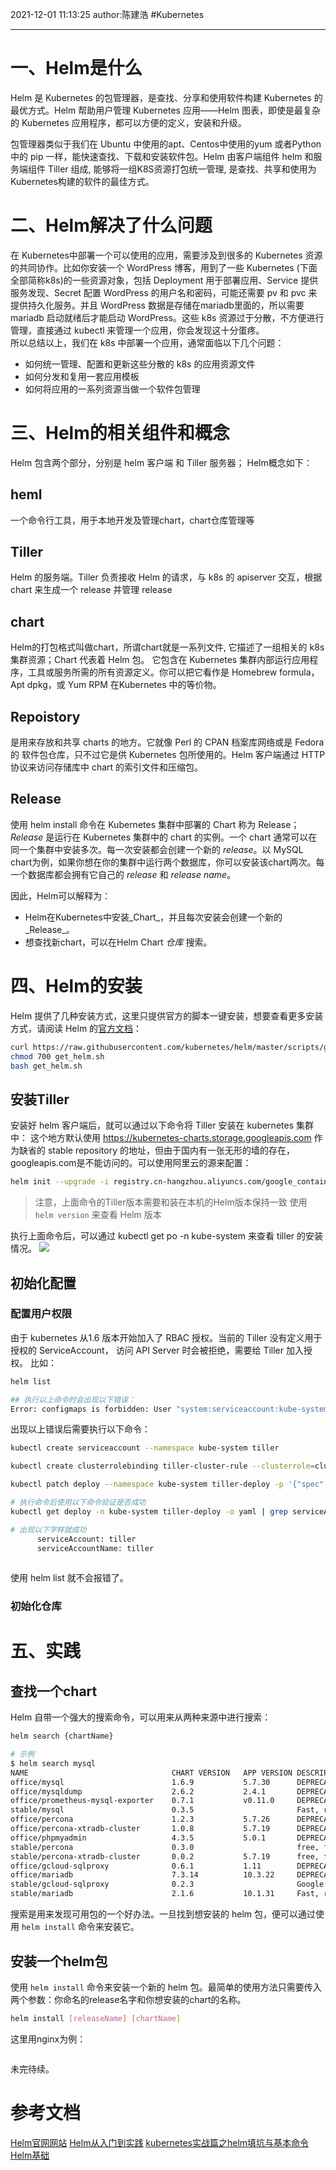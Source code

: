 2021-12-01
11:13:25
author:陈建浩
#Kubernetes 

--- 

# 一、Helm是什么
Helm 是 Kubernetes 的包管理器，是查找、分享和使用软件构建 Kubernetes 的最优方式。Helm 帮助用户管理 Kubernetes 应用——Helm 图表，即使是最复杂的 Kubernetes 应用程序，都可以方便的定义，安装和升级。

包管理器类似于我们在 Ubuntu 中使用的apt、Centos中使用的yum 或者Python中的 pip 一样，能快速查找、下载和安装软件包。Helm 由客户端组件 helm 和服务端组件 Tiller 组成, 能够将一组K8S资源打包统一管理, 是查找、共享和使用为Kubernetes构建的软件的最佳方式。

# 二、Helm解决了什么问题
在 Kubernetes中部署一个可以使用的应用，需要涉及到很多的 Kubernetes 资源的共同协作。比如你安装一个 WordPress 博客，用到了一些 Kubernetes (下面全部简称k8s)的一些资源对象，包括 Deployment 用于部署应用、Service 提供服务发现、Secret 配置 WordPress 的用户名和密码，可能还需要 pv 和 pvc 来提供持久化服务。并且 WordPress 数据是存储在mariadb里面的，所以需要 mariadb 启动就绪后才能启动 WordPress。这些 k8s 资源过于分散，不方便进行管理，直接通过 kubectl 来管理一个应用，你会发现这十分蛋疼。  
所以总结以上，我们在 k8s 中部署一个应用，通常面临以下几个问题：

-   如何统一管理、配置和更新这些分散的 k8s 的应用资源文件
-   如何分发和复用一套应用模板
-   如何将应用的一系列资源当做一个软件包管理

# 三、Helm的相关组件和概念
Helm 包含两个部分，分别是 helm 客户端 和 Tiller 服务器；
Helm概念如下：
## heml
一个命令行工具，用于本地开发及管理chart，chart仓库管理等

## Tiller
Helm 的服务端。Tiller 负责接收 Helm 的请求，与 k8s 的 apiserver 交互，根据chart 来生成一个 release 并管理 release
## chart
Helm的打包格式叫做chart，所谓chart就是一系列文件, 它描述了一组相关的 k8s 集群资源；Chart 代表着 Helm 包。
它包含在 Kubernetes 集群内部运行应用程序，工具或服务所需的所有资源定义。你可以把它看作是 Homebrew formula，Apt dpkg，或 Yum RPM 在Kubernetes 中的等价物。
## Repoistory 
是用来存放和共享 charts 的地方。它就像 Perl 的 CPAN 档案库网络或是 Fedora 的 软件包仓库，只不过它是供 Kubernetes 包所使用的。Helm 客户端通过 HTTP 协议来访问存储库中 chart 的索引文件和压缩包。

## Release
使用 helm install 命令在 Kubernetes 集群中部署的 Chart 称为 Release；
_Release_ 是运行在 Kubernetes 集群中的 chart 的实例。一个 chart 通常可以在同一个集群中安装多次。每一次安装都会创建一个新的 _release_。以 MySQL chart为例，如果你想在你的集群中运行两个数据库，你可以安装该chart两次。每一个数据库都会拥有它自己的 _release_ 和 _release name_。

因此，Helm可以解释为：
-   Helm在Kubernetes中安装_Chart_，并且每次安装会创建一个新的_Release_。
-   想查找新chart，可以在Helm Chart _仓库_ 搜索。

# 四、Helm的安装
Helm 提供了几种安装方式，这里只提供官方的脚本一键安装，想要查看更多安装方式，请阅读 Helm 的[官方文档](https://helm.sh/zh/docs/intro/install/)：
```bash
curl https://raw.githubusercontent.com/kubernetes/helm/master/scripts/get > get_helm.sh
chmod 700 get_helm.sh
bash get_helm.sh
```

## 安装Tiller
安装好 helm 客户端后，就可以通过以下命令将 Tiller 安装在 kubernetes 集群中：
这个地方默认使用 https://kubernetes-charts.storage.googleapis.com 作为缺省的 stable repository 的地址，但由于国内有一张无形的墙的存在，googleapis.com是不能访问的。可以使用阿里云的源来配置：
```bash
helm init --upgrade -i registry.cn-hangzhou.aliyuncs.com/google_containers/tiller:v2.9.1  --stable-repo-url https://kubernetes.oss-cn-hangzhou.aliyuncs.com/charts
```

> 注意，上面命令的Tiller版本需要和装在本机的Helm版本保持一致
> 使用 `helm version` 来查看 Helm 版本


执行上面命令后，可以通过 kubectl get po -n kube-system 来查看 tiller 的安装情况。
![](https://images-1306554305.cos.ap-guangzhou.myqcloud.com/2021-12-01_13-28.png)

## 初始化配置

### 配置用户权限
由于 kubernetes 从1.6 版本开始加入了 RBAC 授权。当前的 Tiller 没有定义用于授权的 ServiceAccount， 访问 API Server 时会被拒绝，需要给 Tiller 加入授权。
比如：
```bash
helm list

## 执行以上命令时会出现以下错误：
Error: configmaps is forbidden: User "system:serviceaccount:kube-system:default" cannot list resource "configmaps" in API group "" in the namespace "kube-system"
```
  
出现以上错误后需要执行以下命令：
```bash
kubectl create serviceaccount --namespace kube-system tiller

kubectl create clusterrolebinding tiller-cluster-rule --clusterrole=cluster-admin --serviceaccount=kube-system:tiller

kubectl patch deploy --namespace kube-system tiller-deploy -p '{"spec":{"template":{"spec":{"serviceAccount":"tiller"}}}}'

# 执行命令后使用以下命令验证是否成功
kubectl get deploy -n kube-system tiller-deploy -o yaml | grep serviceAccount

# 出现以下字样就成功
      serviceAccount: tiller
      serviceAccountName: tiller
	  

```
使用 helm list 就不会报错了。

### 初始化仓库

# 五、实践
## 查找一个chart
Helm 自带一个强大的搜索命令，可以用来从两种来源中进行搜索：
```bash
helm search {chartName}

# 示例
$ helm search mysql
NAME                            	CHART VERSION	APP VERSION	DESCRIPTION                                                 
office/mysql                    	1.6.9        	5.7.30     	DEPRECATED - Fast, reliable, scalable, and easy to use op...
office/mysqldump                	2.6.2        	2.4.1      	DEPRECATED! - A Helm chart to help backup MySQL databases...
office/prometheus-mysql-exporter	0.7.1        	v0.11.0    	DEPRECATED A Helm chart for prometheus mysql exporter wit...
stable/mysql                    	0.3.5        	           	Fast, reliable, scalable, and easy to use open-source rel...
office/percona                  	1.2.3        	5.7.26     	DEPRECATED - free, fully compatible, enhanced, open sourc...
office/percona-xtradb-cluster   	1.0.8        	5.7.19     	DEPRECATED - free, fully compatible, enhanced, open sourc...
office/phpmyadmin               	4.3.5        	5.0.1      	DEPRECATED phpMyAdmin is an mysql administration frontend   
stable/percona                  	0.3.0        	           	free, fully compatible, enhanced, open source drop-in rep...
stable/percona-xtradb-cluster   	0.0.2        	5.7.19     	free, fully compatible, enhanced, open source drop-in rep...
office/gcloud-sqlproxy          	0.6.1        	1.11       	DEPRECATED Google Cloud SQL Proxy                           
office/mariadb                  	7.3.14       	10.3.22    	DEPRECATED Fast, reliable, scalable, and easy to use open...
stable/gcloud-sqlproxy          	0.2.3        	           	Google Cloud SQL Proxy                                      
stable/mariadb                  	2.1.6        	10.1.31    	Fast, reliable, scalable, and easy to use open-source rel...
```
搜索是用来发现可用包的一个好办法。一旦找到想安装的 helm 包，便可以通过使用 `helm install` 命令来安装它。

## 安装一个helm包
使用 `helm install` 命令来安装一个新的 helm 包。最简单的使用方法只需要传入两个参数：你命名的release名字和你想安装的chart的名称。
```bash
helm install [releaseName] [chartName]
```
这里用nginx为例：
```bash

```

未完待续。

# 参考文档
[Helm官网网站](https://helm.sh/zh/docs/)
[Helm从入门到实践](https://www.jianshu.com/p/4bd853a8068b)
[kubernetes实战篇之helm填坑与基本命令](https://www.cnblogs.com/tylerzhou/p/11133115.html)
[Helm基础](https://zhuanlan.zhihu.com/p/341405124)